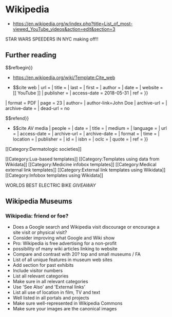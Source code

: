 # Wikipedia

* https://en.wikipedia.org/w/index.php?title=List_of_most-viewed_YouTube_videos&action=edit&section=3


STAR WARS SPEEDERS IN NYC making off!!

## Further reading

$$refbegin}}

* https://en.wikipedia.org/wiki/Template:Cite_web

* $$cite web
 | url =
 | title =
 | last =
 | first =
 | author =
 | date =
 | website = [[ YouTube ]]
 | publisher =
 | access-date = 2018-05-31
 | ref =
}}

 | format = PDF
 | page = 23
 | author=<!--Not stated-->
 | author-link=John Doe
 | archive-url =
 | archive-date =
 | dead-url = no

$$refend}}


* $$cite AV media
 | people =
 | date =
 | title =
 | medium =
 | language =
 | url =
 | access-date =
 | archive-url =
 | archive-date =
 | format =
 | time =
 | location =
 | publisher =
 | id =
 | isbn =
 | oclc =
 | quote =
 | ref =
}}


[[Category:Dermatologic societies]]

[[Category:Lua-based templates]]
[[Category:Templates using data from Wikidata]]
[[Category:Medicine infobox templates]]
[[Category:Medical external link templates]]
[[Category:External link templates using Wikidata]]
[[Category:Infobox templates using Wikidata]]

WORLDS BEST ELECTRIC BIKE *GIVEAWAY*

## Wikipedia Museums

### Wikipedia: friend or foe?

* Does a Google search and Wikipedia visit discourage or encourage a site visit or physical visit?
* Consider improving what Google and Wiki show
* Pro: Wikipedia is free advertising for a non-profit
* possibility of many wiki articles linking to website
* Compare and contrast with 20? top and small museums / FA
* List of all unique features in museum web sites
* Add section for past exhibits
* Include visitor numbers
* List all relevant categories
* Make sure in all relevant categories
* Use 'See Also' and 'External links'
* List all use of location in film, TV and text
* Well listed in all portals and projects
* Make sure well-represented in Wikipedia Commons
* Make sure your images are the canonical images
